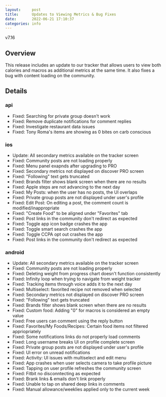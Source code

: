 ```yaml
---
layout:     post
title:      Updates to Viewing Metrics & Bug Fixes
date:       2022-06-21 17:10:37
categories: info
---
```


v7.16

## Overview
This release includes an update to our tracker that allows users to view both calories and macros as additional metrics at the same time. It also fixes a bug with content loading on the community. 

## Details
### api
* Fixed: Searching for private group doesn't work
* Fixed: Remove duplicate notifications for comment replies
* Fixed: Investigate restaurant data issues
* Fixed: Tony Roma's items are showing as 0 bites on carb conscious

### ios
* Update: All secondary metrics available on the tracker screen
* Fixed: Community posts are not loading properly
* Fixed: Menu panel exapnds after upgrading to PRO
* Fixed: Secondary metrics not displayed on discover PRO screen
* Fixed: "Following" text gets truncated
* Fixed: Brands filter shows blank screen when there are no results
* Fixed: Apple steps are not advancing to the next day
* Fixed: My Posts: when the user has no posts, the UI overlaps
* Fixed: Private group posts are not displayed under user's profile
* Fixed: Edit Post: On editing a post, the comment count is modified/inappropriate
* Fixed: "Create Food" to be aligned under "Favorites" tab
* Fixed: Post links in the community don't redirect as expected
* Fixed: Toggle app icon badge crashes the app
* Fixed: Toggle smart search crashes the app
* Fixed: Toggle CCPA opt out crashes the app
* Fixed: Post links in the community don't redirect as expected

### android
* Update: All secondary metrics available on the tracker screen
* Fixed: Community posts are not loading properly
* Fixed: Deleting weight from progress chart doesn't function consistently
* Fixed: Infinity loop when trying to navigate from weight tracker
* Fixed: Tracking items through voice adds it to the next day
* Fixed: Multiselect: favorited recipe not removed when selected
* Fixed: Secondary metrics not displayed on discover PRO screen
* Fixed: "Following" text gets truncated
* Fixed: Brands filter shows blank screen when there are no results
* Fixed: Custom food: Adding "0" for macros is considered an empty value
* Fixed: Free users can comment using the reply button
* Fixed: Favorites/My Foods/Recipes: Certain food items not filtered appriopriately
* Fixed: Some notifications links do not properly load comments
* Fixed: Long username breaks UI on profile complete screen
* Fixed: Private group posts are not displayed under user's profile
* Fixed: UI error on unread notifications
* Fixed: Activity: UI issues with multiselect and edit menu
* Fixed: App crashes when user selects camera to take profile picture
* Fixed: Tapping on user profile refreshes the community screen
* Fixed: Fitbit no disconntecting as expected
* Fixed: Brank links & emails don't link properly
* Fixed: Unable to tap on shared deep links in comments
* Fixed: Manual allowance/weeklies applied only to the current week

